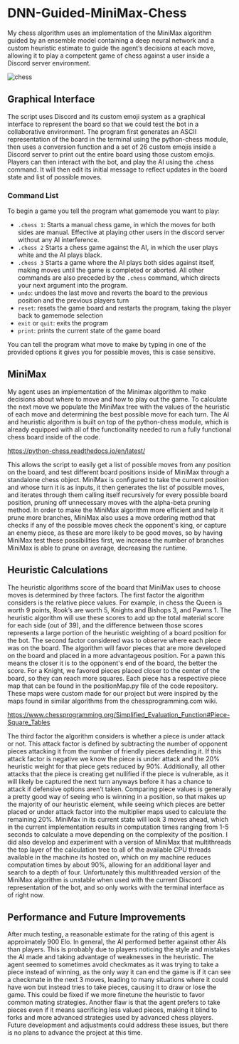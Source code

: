 # DNN-Guided-MiniMax-Chess
My chess algorithm uses an implementation of the MiniMax algorithm guided by an ensemble model containing a deep neural network and a custom heuristic estimate to guide the agent’s decisions at each move, allowing it to play a competent game of chess against a user inside a Discord server environment.

![chess](https://user-images.githubusercontent.com/77468346/153057434-b374be29-a8b0-442e-a576-8701e2d05e08.gif)


## Graphical Interface
The script uses Discord and its custom emoji system as a graphical interface to represent the board so that we could test the bot in a collaborative environment. The program first generates an ASCII representation of the board in the terminal using the python-chess module, then uses a conversion function and a set of 26 custom emojis inside a Discord server to print out the entire board using those custom emojis. Players can then interact with the bot, and play the AI using the .chess command. It will then edit its initial message to reflect updates in the board state and list of possible moves.

### Command List
To begin a game you tell the program what gamemode you want to play:
-  ```.chess 1```: Starts a manual chess game, in which the moves for both sides are manual. Effective at playing other users in the discord server without any AI interference.
-  ```.chess 2``` Starts a chess game against the AI, in which the user plays white and the AI plays black.
-  ```.chess 3``` Starts a game where the AI plays both sides against itself, making moves until the game is completed or aborted.
All other commands are also preceded by the ```.chess``` command, which directs your next argument into the program. 
- ```undo```: undoes the last move and reverts the board to the previous position and the previous players turn
- ```reset```: resets the game board and restarts the program, taking the player back to gamemode selection
- ```exit``` or ```quit```: exits the program
- ```print```: prints the current state of the game board

You can tell the program what move to make by typing in one of the provided options it gives you for possible moves, this is case sensitive.


## MiniMax
My agent uses an implementation of the Minimax algorithm to make decisions about where to move and how to play out the game. To calculate the next move we populate the MiniMax tree with the values of the heuristic of each move and determining the best possible move for each turn. The AI and heuristic algorithm is built on top of the python-chess module, which is already equipped with all of the functionality needed to run a fully functional chess board inside of the code. 

https://python-chess.readthedocs.io/en/latest/

This allows the script to easily get a list of possible moves from any position on the board, and test different board positions inside of MiniMax through a standalone chess object. MiniMax is configured to take the current position and whose turn it is as inputs, it then generates the list of possible moves, and iterates through them calling itself recursively for every possible board position, pruning off unnecessary moves with the alpha-beta pruning method. In order to make the MiniMax algorithm more efficient and help it prune more branches, MiniMax also uses a move ordering method that checks if any of the possible moves check the opponent's king, or capture an enemy piece, as these are more likely to be good moves, so by having MiniMax test these possibilities first, we increase the number of branches MiniMax is able to prune on average, decreasing the runtime.

## Heuristic Calculations
The heuristic algorithms score of the board that MiniMax uses to choose moves is determined by three factors. The first factor the algorithm considers is the relative piece values. For example, in chess the Queen is worth 9 points, Rook’s are worth 5, Knights and Bishops 3, and Pawns 1. The heuristic algorithm will use these scores to add up the total material score for each side (out of 39), and the difference between those scores represents a large portion of the heuristic weighting of a board position for the bot. The second factor considered was to observe where each piece was on the board. The algorithm will favor pieces that are more developed on the board and placed in a more advantageous position. For a pawn this means the closer it is to the opponent's end of the board, the better the score. For a Knight, we favored pieces placed closer to the center of the board, so they can reach more squares. Each piece has a respective piece map that can be found in the positionMap.py file of the code repository. These maps were custom made for our project but were inspired by the maps found in similar algorithms from the chessprogramming.com wiki.

https://www.chessprogramming.org/Simplified_Evaluation_Function#Piece-Square_Tables

The third factor the algorithm considers is whether a piece is under attack or not. This attack factor is defined by subtracting the number of opponent pieces attacking it from the number of friendly pieces defending it. If this attack factor is negative we know the piece is under attack and the 20% heuristic weight for that piece gets reduced by 90%. Additionally, all other attacks that the piece is creating get nullified if the piece is vulnerable, as it will likely be captured the next turn anyways before it has a chance to attack if defensive options aren’t taken. Comparing piece values is generally a pretty good way of seeing who is winning in a position, so that makes up the majority of our heuristic element, while seeing which pieces are better placed or under attack factor into the multiplier maps used to calculate the remaining 20%. MiniMax in its current state will look 3 moves ahead, which in the current implementation results in computation times ranging from 1-5 seconds to calculate a move depending on the complexity of the position. I did also develop and experiment with a version of MiniMax that multithreads the top layer of the calculation tree to all of the available CPU threads available in the machine its hosted on, which on my machine reduces computation times by about 90%, allowing for an additional layer and search to a depth of four. Unfortunately this multithreaded version of the MiniMax algorithm is unstable when used with the current Discord representation of the bot, and so only works with the terminal interface as of right now.

## Performance and Future Improvements
After much testing, a reasonable estimate for the rating of this agent is approimately 900 Elo. In general, the AI performed better against other AIs than players. This is probably due to players noticing the style and mistakes the AI made and taking advantage of weaknesses in the heuristic. The agent seemed to sometimes avoid checkmates as it was trying to take a piece instead of winning, as the only way it can end the game is if it can see a checkmate in the next 3 moves, leading to many situations where it could have won but instead tries to take pieces, causing it to draw or lose the game. This could be fixed if we more finetune the heuristic to favor common mating strategies. Another flaw is that the agent prefers to take pieces even if it means sacrificing less valued pieces, making it blind to forks and more advanced strategies used by advanced chess players. Future development and adjustments could address these issues, but there is no plans to advance the project at this time.
